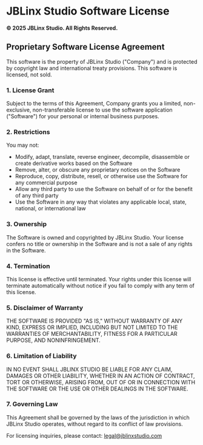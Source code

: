 
# JBLinx Studio Software License

**© 2025 JBLinx Studio. All Rights Reserved.**

## Proprietary Software License Agreement

This software is the property of JBLinx Studio ("Company") and is protected by copyright law and international treaty provisions. This software is licensed, not sold.

### 1. License Grant
Subject to the terms of this Agreement, Company grants you a limited, non-exclusive, non-transferable license to use the software application ("Software") for your personal or internal business purposes.

### 2. Restrictions
You may not:
- Modify, adapt, translate, reverse engineer, decompile, disassemble or create derivative works based on the Software
- Remove, alter, or obscure any proprietary notices on the Software
- Reproduce, copy, distribute, resell, or otherwise use the Software for any commercial purpose
- Allow any third party to use the Software on behalf of or for the benefit of any third party
- Use the Software in any way that violates any applicable local, state, national, or international law

### 3. Ownership
The Software is owned and copyrighted by JBLinx Studio. Your license confers no title or ownership in the Software and is not a sale of any rights in the Software.

### 4. Termination
This license is effective until terminated. Your rights under this license will terminate automatically without notice if you fail to comply with any term of this license.

### 5. Disclaimer of Warranty
THE SOFTWARE IS PROVIDED "AS IS," WITHOUT WARRANTY OF ANY KIND, EXPRESS OR IMPLIED, INCLUDING BUT NOT LIMITED TO THE WARRANTIES OF MERCHANTABILITY, FITNESS FOR A PARTICULAR PURPOSE, AND NONINFRINGEMENT.

### 6. Limitation of Liability
IN NO EVENT SHALL JBLINX STUDIO BE LIABLE FOR ANY CLAIM, DAMAGES OR OTHER LIABILITY, WHETHER IN AN ACTION OF CONTRACT, TORT OR OTHERWISE, ARISING FROM, OUT OF OR IN CONNECTION WITH THE SOFTWARE OR THE USE OR OTHER DEALINGS IN THE SOFTWARE.

### 7. Governing Law
This Agreement shall be governed by the laws of the jurisdiction in which JBLinx Studio operates, without regard to its conflict of law provisions.

For licensing inquiries, please contact: legal@jblinxstudio.com
